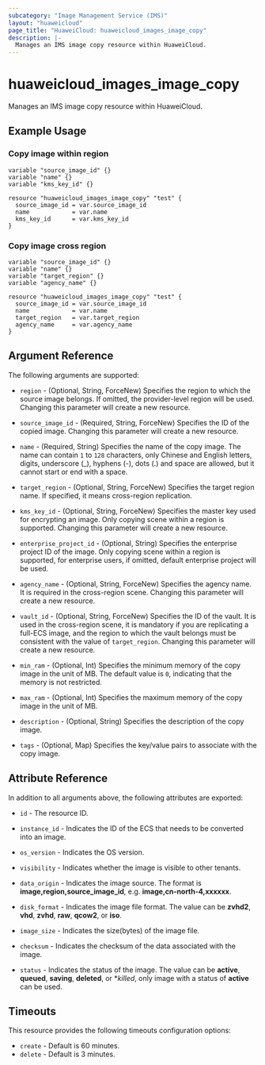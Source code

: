 ```yaml
---
subcategory: "Image Management Service (IMS)"
layout: "huaweicloud"
page_title: "HuaweiCloud: huaweicloud_images_image_copy"
description: |-
  Manages an IMS image copy resource within HuaweiCloud.
---
```


# huaweicloud_images_image_copy

Manages an IMS image copy resource within HuaweiCloud.

## Example Usage

### Copy image within region

```hcl
variable "source_image_id" {}
variable "name" {}
variable "kms_key_id" {}

resource "huaweicloud_images_image_copy" "test" {
  source_image_id = var.source_image_id
  name            = var.name
  kms_key_id      = var.kms_key_id
}
```

### Copy image cross region

```hcl
variable "source_image_id" {}
variable "name" {}
variable "target_region" {}
variable "agency_name" {}

resource "huaweicloud_images_image_copy" "test" {
  source_image_id = var.source_image_id
  name            = var.name
  target_region   = var.target_region
  agency_name     = var.agency_name
}
```

## Argument Reference

The following arguments are supported:

* `region` - (Optional, String, ForceNew) Specifies the region to which the source image belongs.
  If omitted, the provider-level region will be used. Changing this parameter will create a new resource.

* `source_image_id` - (Required, String, ForceNew) Specifies the ID of the copied image.
  Changing this parameter will create a new resource.

* `name` - (Required, String) Specifies the name of the copy image. The name can contain `1` to `128` characters,
  only Chinese and English letters, digits, underscore (_), hyphens (-), dots (.) and space are allowed, but it cannot
  start or end with a space.

* `target_region` - (Optional, String, ForceNew) Specifies the target region name.
  If specified, it means cross-region replication.

* `kms_key_id` - (Optional, String, ForceNew) Specifies the master key used for encrypting an image.
  Only copying scene within a region is supported. Changing this parameter will create a new resource.

* `enterprise_project_id` - (Optional, String) Specifies the enterprise project ID of the image.
  Only copying scene within a region is supported, for enterprise users, if omitted, default enterprise project will
  be used.

* `agency_name` - (Optional, String, ForceNew) Specifies the agency name. It is required in the cross-region scene.
  Changing this parameter will create a new resource.

* `vault_id` - (Optional, String, ForceNew) Specifies the ID of the vault. It is used in the cross-region scene, it is
  mandatory if you are replicating a full-ECS image, and the region to which the vault belongs must be consistent with
  the value of `target_region`.
  Changing this parameter will create a new resource.

* `min_ram` - (Optional, Int) Specifies the minimum memory of the copy image in the unit of MB. The default value is
  `0`, indicating that the memory is not restricted.

* `max_ram` - (Optional, Int) Specifies the maximum memory of the copy image in the unit of MB.

* `description` - (Optional, String) Specifies the description of the copy image.

* `tags` - (Optional, Map) Specifies the key/value pairs to associate with the copy image.

## Attribute Reference

In addition to all arguments above, the following attributes are exported:

* `id` - The resource ID.

* `instance_id` - Indicates the ID of the ECS that needs to be converted into an image.

* `os_version` - Indicates the OS version.

* `visibility` - Indicates whether the image is visible to other tenants.

* `data_origin` - Indicates the image source.
  The format is **image,region,source_image_id**, e.g. **image,cn-north-4,xxxxxx**.

* `disk_format` - Indicates the image file format.
  The value can be **zvhd2**, **vhd**, **zvhd**, **raw**, **qcow2**, or **iso**.

* `image_size` - Indicates the size(bytes) of the image file.

* `checksum` - Indicates the checksum of the data associated with the image.

* `status` - Indicates the status of the image. The value can be **active**, **queued**, **saving**, **deleted**,
  or **killed*, only image with a status of **active** can be used.

## Timeouts

This resource provides the following timeouts configuration options:

* `create` - Default is 60 minutes.
* `delete` - Default is 3 minutes.
